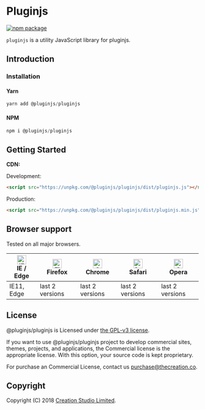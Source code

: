 # Pluginjs

[![npm package](https://img.shields.io/npm/v/@pluginjs/pluginjs.svg)](https://www.npmjs.com/package/@pluginjs/pluginjs)

`pluginjs` is a utility JavaScript library for pluginjs.

## Introduction
### Installation

#### Yarn

```javascript
yarn add @pluginjs/pluginjs
```

#### NPM

```javascript
npm i @pluginjs/pluginjs
```

## Getting Started

**CDN:**

Development:

```html
<script src="https://unpkg.com/@pluginjs/pluginjs/dist/pluginjs.js"></script>
```

Production:

```html
<script src="https://unpkg.com/@pluginjs/pluginjs/dist/pluginjs.min.js"></script>
```

## Browser support

Tested on all major browsers.

| [<img src="https://raw.githubusercontent.com/alrra/browser-logos/master/src/edge/edge_48x48.png" alt="IE / Edge" width="24px" height="24px" />](http://godban.github.io/browsers-support-badges/)</br>IE / Edge | [<img src="https://raw.githubusercontent.com/alrra/browser-logos/master/src/firefox/firefox_48x48.png" alt="Firefox" width="24px" height="24px" />](http://godban.github.io/browsers-support-badges/)</br>Firefox | [<img src="https://raw.githubusercontent.com/alrra/browser-logos/master/src/chrome/chrome_48x48.png" alt="Chrome" width="24px" height="24px" />](http://godban.github.io/browsers-support-badges/)</br>Chrome | [<img src="https://raw.githubusercontent.com/alrra/browser-logos/master/src/safari/safari_48x48.png" alt="Safari" width="24px" height="24px" />](http://godban.github.io/browsers-support-badges/)</br>Safari | [<img src="https://raw.githubusercontent.com/alrra/browser-logos/master/src/opera/opera_48x48.png" alt="Opera" width="24px" height="24px" />](http://godban.github.io/browsers-support-badges/)</br>Opera |
| --------- | --------- | --------- | --------- | --------- |
| IE11, Edge| last 2 versions| last 2 versions| last 2 versions| last 2 versions|

## License

@pluginjs/pluginjs is Licensed under [the GPL-v3 license](LICENSE).

If you want to use @pluginjs/pluginjs project to develop commercial sites, themes, projects, and applications, the Commercial license is the appropriate license. With this option, your source code is kept proprietary.

For purchase an Commercial License, contact us purchase@thecreation.co.

## Copyright

Copyright (C) 2018 [Creation Studio Limited](creationstudio.com).